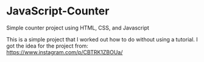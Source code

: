 # JavaScript-Counter
Simple counter project using HTML, CSS, and Javascript

This is a simple project that I worked out how to do without using a tutorial. I got the idea for the project from: 
https://www.instagram.com/p/CBTRK1ZBOUa/




